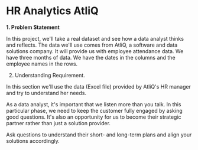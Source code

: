 # HR Analytics AtliQ

**1. Problem Statement**

In this project, we'll take a real dataset and see how a data analyst thinks and reflects. The data we'll use comes from AtliQ, a software and data solutions company. It will provide us with employee attendance data. We have three months of data. We have the dates in the columns and the employee names in the rows.

2. Understanding Requirement.

In this section we'll use the data (Excel file) provided by AtliQ's HR manager and try to understand her needs.


As a data analyst, it's important that we listen more than you talk. In this particular phase, we need to keep the customer fully engaged by asking good questions. It's also an opportunity for us to become their strategic partner rather than just a solution provider.


Ask questions to understand their short- and long-term plans and align your solutions accordingly.
